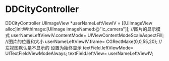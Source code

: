 # DDCityController
DDCityController
UIImageView *userNameLeftViewIV = [[UIImageView alloc]initWithImage:[UIImage imageNamed:@"ic_camera"]];
            //图片的显示模式
            userNameLeftViewIV.contentMode= UIViewContentModeScaleAspectFill;
            //图片的位置和大小
            userNameLeftViewIV.frame= CGRectMake(0,0,55,20);
            //左视图默认是不显示的 设置为始终显示
            textField.leftViewMode= UITextFieldViewModeAlways;
            textField.leftView= userNameLeftViewIV;
